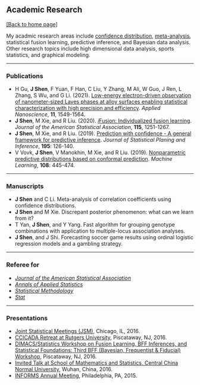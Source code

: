 ## Academic Research

[[Back to home page]](/index)


My acadmic research areas include [confidence distribution](https://en.wikipedia.org/wiki/Confidence_distribution), [meta-analysis](https://en.wikipedia.org/wiki/Meta-analysis), statistical fusion learning, predictive inference, and Bayesian data analysis. Other research topics include high dimensional data analysis, sports statistics, and graphical modeling.

---

### Publications
- H Gu, **J Shen**, F Yuan, F Han, C Liu, Y Zhang, M Ali, W Guo, J Ren, L Zhang, S Wu, and G Li. (2021). [Low-energy electron-driven observation of nanometer-sized Laves phases at alloy surfaces enabling statistical characterization with high precision and efficiency](https://link.springer.com/article/10.1007/s13204-021-01796-6). *Applied Nanoscience*, **11**, 1549-1564.
- **J Shen**, M Xie, and R Liu. (2020). [*i*Fusion: Individualized fusion learning](https://amstat.tandfonline.com/doi/abs/10.1080/01621459.2019.1672557#.XciGbJJKg6U). *Journal of the American Statistical Association*, **115**, 1251-1267.
- **J Shen**, M Xie, and R Liu. (2019). [Prediction with confidence - A general framework for predictive inference](https://www.sciencedirect.com/science/article/abs/pii/S0378375817301696). *Journal of Statistical Planing and Inference*, **195**: 126-140.
- V Vovk, **J Shen**, V Manokhin, M Xie, and R Liu. (2019). [Nonparametric predictive distributions based on conformal prediction](https://link.springer.com/article/10.1007/s10994-018-5755-8). *Machine Learning*, **108**: 445-474. 

---

### Manuscripts

- **J Shen** and C Li. Meta-analysis of correlation coefficients using confidence distributions. 
- **J Shen** and M Xie. Discrepant posterior phenomenon: what can we learn from it?
- T Yan, **J Shen**, and Y Yang. Fast algorithm for grouping genotype combinations with application to multiple-locus association analyses.
- **J Shen**, and J Shi. Forecasting soccer game results using ordinal logistic regression models and a gambling strategy.

---

### Referee for

- [*Journal of the American Statistical Association*](https://www.tandfonline.com/toc/uasa20/current)
- [*Annals of Applied Statistics*](https://imstat.org/journals-and-publications/annals-of-applied-statistics)
- [*Statistical Methodology*](https://www.journals.elsevier.com/statistical-methodology)
- [*Stat*](https://onlinelibrary.wiley.com/journal/20491573")

---

### Presentations

- [Joint Statistical Meetings (JSM)](https://ww2.amstat.org/meetings/jsm/2016/onlineprogram/AbstractDetails.cfm?abstractid=318745), Chicago, IL, 2016.
- [CCICADA Retreat at Rutgers University](https://ccicada.org/special-event-2016-ccicada-retreat-at-rutgers-university-abstracts/#shen), Piscataway, NJ, 2016.
- [DIMACS/Statistics Workshop on Fusion Learning, BFF Inferences, and Statistical Foundations: Third BFF (Bayesian, Frequentist & Fiducial) Workshop](http://dimacs.rutgers.edu/archive/Workshops/FusionLearning/announcement.html), Piscataway, NJ, 2016.
- [Invited Talk at School of Mathematics and Statistics, Central China Normal University](http://maths.ccnu.edu.cn/info/1045/3752.htm), Wuhan, China, 2016.
- [INFORMS Annual Meeting](https://www.informs.org/Resource-Center/Video-Library/INFORMS-Meetings-Videos/INFORMS-Annual-Meeting-Presentations/2015-INFORMS-Annual-Meeting-Philadelphia), Philadelphia, PA, 2015.
